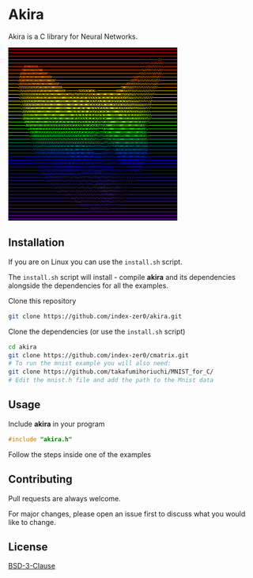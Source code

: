 # Akira

Akira is a C library for Neural Networks.

<img src="/public/a-logo.png" alt="Akira logo" width=342 height=350/>

## Installation

If you are on Linux you can use the `install.sh` script.

The `install.sh` script will install - compile __akira__ and its dependencies alongside the dependencies for all the examples.

Clone this repository

```bash
git clone https://github.com/index-zer0/akira.git
```
Clone the dependencies (or use the `install.sh` script)
```bash
cd akira
git clone https://github.com/index-zer0/cmatrix.git
# To run the mnist example you will also need:
git clone https://github.com/takafumihoriuchi/MNIST_for_C/
# Edit the mnist.h file and add the path to the Mnist data
```


## Usage
Include __akira__ in your program

```C
#include "akira.h"
```
Follow the steps inside one of the examples

## Contributing
Pull requests are always welcome. 

For major changes, please open an issue first to discuss what you would like to change.


## License
[BSD-3-Clause](https://github.com/index-zer0/akira/blob/master/LICENSE)
